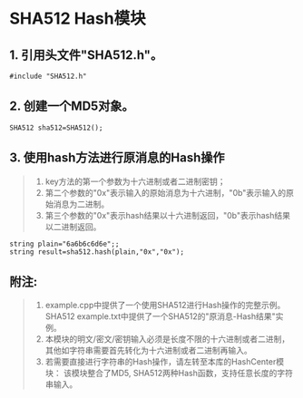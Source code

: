 # SHA512 Hash模块

   ## 1. 引用头文件"SHA512.h"。
    #include "SHA512.h"

   ## 2. 创建一个MD5对象。
    SHA512 sha512=SHA512();

   ## 3. 使用hash方法进行原消息的Hash操作
   > 1. key方法的第一个参数为十六进制或者二进制密钥；
   > 2. 第二个参数的"0x"表示输入的原始消息为十六进制，"0b"表示输入的原始消息为二进制。
   > 3. 第三个参数的"0x"表示hash结果以十六进制返回，"0b"表示hash结果以二进制返回。
   
    string plain="6a6b6c6d6e";;   
    string result=sha512.hash(plain,"0x","0x");


   ## 附注: 
   > 1. example.cpp中提供了一个使用SHA512进行Hash操作的完整示例。SHA512 example.txt中提供了一个SHA512的"原消息-Hash结果"实例。
   > 2. 本模块的明文/密文/密钥输入必须是长度不限的十六进制或者二进制，其他如字符串需要首先转化为十六进制或者二进制再输入。
   > 3. 若需要直接进行字符串的Hash操作，请左转至本库的HashCenter模块：
       该模块整合了MD5, SHA512两种Hash函数，支持任意长度的字符串输入。
